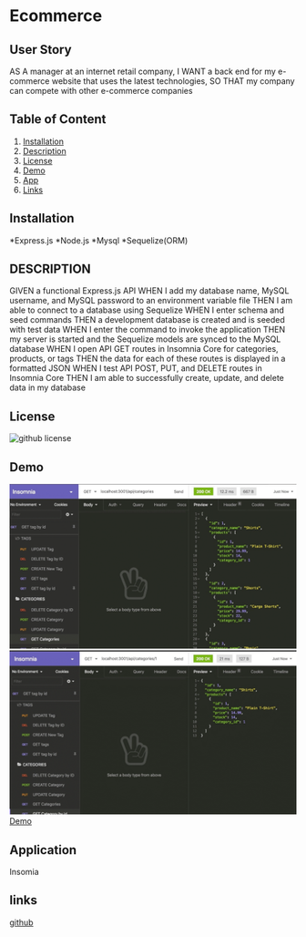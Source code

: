 # Ecommerce

  ## User Story 
  AS A manager at an internet retail company,
  I WANT a back end for my e-commerce website that uses the latest technologies,
  SO THAT my company can compete with other e-commerce companies
   ## Table of Content
  1. [Installation](#installation)
  2. [Description](#description)
  3. [License](#license)
  4. [Demo](#Demo)
  5. [App](#Application)
  6. [Links](#links)
  ## Installation 
   *Express.js
   *Node.js
   *Mysql
   *Sequelize(ORM)
  ## DESCRIPTION 
   GIVEN a functional Express.js API
WHEN I add my database name, MySQL username, and MySQL password to an environment variable file
THEN I am able to connect to a database using Sequelize
WHEN I enter schema and seed commands
THEN a development database is created and is seeded with test data
WHEN I enter the command to invoke the application
THEN my server is started and the Sequelize models are synced to the MySQL database
WHEN I open API GET routes in Insomnia Core for categories, products, or tags
THEN the data for each of these routes is displayed in a formatted JSON
WHEN I test API POST, PUT, and DELETE routes in Insomnia Core
THEN I am able to successfully create, update, and delete data in my database
  ## License 
   ![github license](https://img.shields.io/badge/license-ISC-blue.svg)
  ## Demo
   ![Demo](demos\demo1.png)
    ![Demo](demos\demo2.png)
   [Demo](demos\demo3.png) 
  ## Application 
  Insomia 
  ## links 
   [github]( https://champion113.github.io/Ecommerce/)